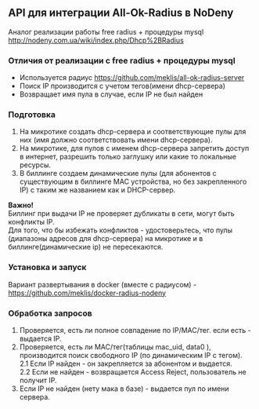 ## API для интеграции All-Ok-Radius в NoDeny

Аналог реализации работы free radius + процедуры mysql
http://nodeny.com.ua/wiki/index.php/Dhcp%2BRadius    

### Отличия от реализации с free radius + процедуры mysql
   *  Используется радиус https://github.com/meklis/all-ok-radius-server    
   *  Поиск IP производится с учетом тегов(имени dhcp-сервера)
   *  Возвращает имя пула в случае, если IP не был найден     
   

### Подготовка
1.  На микротике создать dhcp-сервера и соответствующие пулы для них (имя должно соответствовать имени dhcp-сервера).   
2.  На микротике, для пулов с именем dhcp-сервера запретить доступ в интернет, разрешить только заглушку или какие то локальные ресурсы.     
3.  В биллинге создаем динамические пулы (для абонентов с существующим в биллинге MAC устройства, но без закрепленного IP) с таким же названием как и DHCP-сервер.    

**Важно!**   
Биллинг при выдачи IP не проверяет дубликаты в сети, могут быть конфликты IP.   
Для того, что бы избежать конфликтов - удостоверьтесь, что пулы (диапазоны адресов для dhcp-сервера) на микротике и в биллинге(динамические ip) не пересекаются.    


### Установка и запуск 
  Вариант развертывания в docker (вместе с радиусом) - https://github.com/meklis/docker-radius-nodeny


### Обработка запросов
  1. Проверяется, есть ли полное совпадение по IP/MAC/тег. если есть - выдается IP.   
  2. Проверяется, есть ли MAC/тег(таблицы mac_uid, data0 ), производится поиск свободного IP (по динамическим IP с тегом).       
      2.1 Если IP найден - он закрепляется за абонентом и выдается.    
      2.2 Если не найден - возвращается Access Reject, пользователь не получит IP.
  3. Если IP не найден (нету мака в базе) - выдается пул по имени сервера. 



